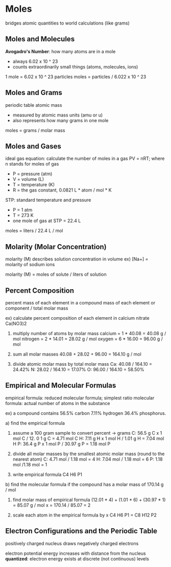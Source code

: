 # Moles
bridges atomic quantities to world calculations (like grams)

## Moles and Molecules
**Avogadro's Number**: how many atoms are in a mole 
- always 6.02 x 10 ^ 23
- counts extraordinarily small things (atoms, molecules, ions)

1 mole = 6.02 x 10 ^ 23 particles
moles = particles / 6.022 x 10 ^ 23

## Moles and Grams
periodic table atomic mass
- measured by atomic mass units (amu or u)
- also represents how many grams in one mole 

moles = grams / molar mass

## Moles and Gases
ideal gas equation: calculate the number of moles in a gas
PV = nRT; where n stands for moles of gas
- P = pressure (atm)
- V = volume (L)
- T = temperature (K)
- R = the gas constant, 0.0821 L * atom / mol * K

STP: standard temperature and pressure
- P = 1 atm
- T = 273 K
- one mole of gas at STP = 22.4 L

moles = liters / 22.4 L / mol

## Molarity (Molar Concentration)
molarity (M) describes solution concentration in volume
ex) [Na+] = molarity of sodium ions

molarity (M) = moles of solute / liters of solution

## Percent Composition
percent mass of each element in a compound
mass of each element or component / total molar mass

ex) calculate percent composition of each element in calcium nitrate
Ca(NO3)2
1. multiply number of atoms by molar mass
calcium = 1 * 40.08 = 40.08 g / mol 
nitrogen = 2 * 14.01 = 28.02 g / mol
oxygen = 6 * 16.00 = 96.00 g / mol

2. sum all molar masses
40.08 + 28.02 + 96.00 = 164.10 g / mol

3. divide atomic molar mass by total molar mass
Ca: 40.08 / 164.10 = 24.42%
N: 28.02 / 164.10 = 17.07%
O: 96.00 / 164.10 = 58.50%

## Empirical and Molecular Formulas
empirical formula: reduced molecular formula; simplest ratio
molecular formula: actual number of atoms in the substance

ex) a compound contains 
56.5% carbon
7.11% hydrogen
36.4% phosphorus.

a) find the empirical formula
1. assume a 100 gram sample to convert percent -> grams
C: 56.5 g C x 1 mol C / 12. 0 1 g C = 4.71 mol C
H: 7.11 g H x 1 mol H / 1.01 g H = 7.04 mol H
P: 36.4 g P x 1 mol P / 30.97 g P = 1.18 mol P

2. divide all molar masses by the smallest atomic molar mass (round to the nearest atom)
C: 4.71 mol / 1.18 mol = 4
H: 7.04 mol / 1.18 mol = 6
P: 1.18 mol  /1.18 mol = 1

3. write empirical formula
C4 H6 P1

b) find the molecular formula if the compound has a molar mass of 
170.14 g / mol
1. find molar mass of empirical formula
(12.01 * 4) + (1.01 * 6) + (30.97 * 1) = 85.07 g / mol
x = 170.14 / 85.07 = 2

1. scale each atom in the empirical formula by x
C4 H6 P1 = C8 H12 P2

## Electron Configurations and the Periodic Table
positively charged nucleus draws negatively charged electrons

electron potential energy increases with distance from the nucleus
**quantized**: electron energy exists at discrete (not continuous) levels

